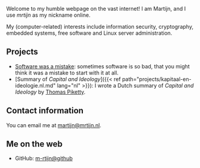 Welcome to my humble webpage on the vast internet! I am Martijn, and I use *mrtijn* as my
nickname online.

My (computer-related) interests include information security, cryptography, embedded systems,
free software and Linux server administration.

## Projects

* [Software was a mistake](https://softwarewasamistake.eu): sometimes software is so bad,
that you might think it was a mistake to start with it at all.
* [Summary of _Capital and Ideology_]({{< ref path="projects/kapitaal-en-ideologie.nl.md" lang="nl" >}}):
I wrote a Dutch summary of _Capital and Ideology_ by [Thomas Piketty](https://en.wikipedia.org/wiki/Thomas_Piketty).

## Contact information
You can email me at [martijn@mrtijn.nl](mailto:martijn@mrtijn.nl).

## Me on the web
* GitHub: [m-rtijn@github](https://github.com/m-rtijn)
